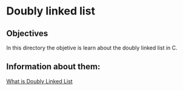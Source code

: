 # Doubly linked list

## Objectives
In this directory the objetive is learn about the doubly linked list in C.

## Information about them:

[What is Doubly Linked List](https://www.youtube.com/watch?v=k0pjD12bzP0)
